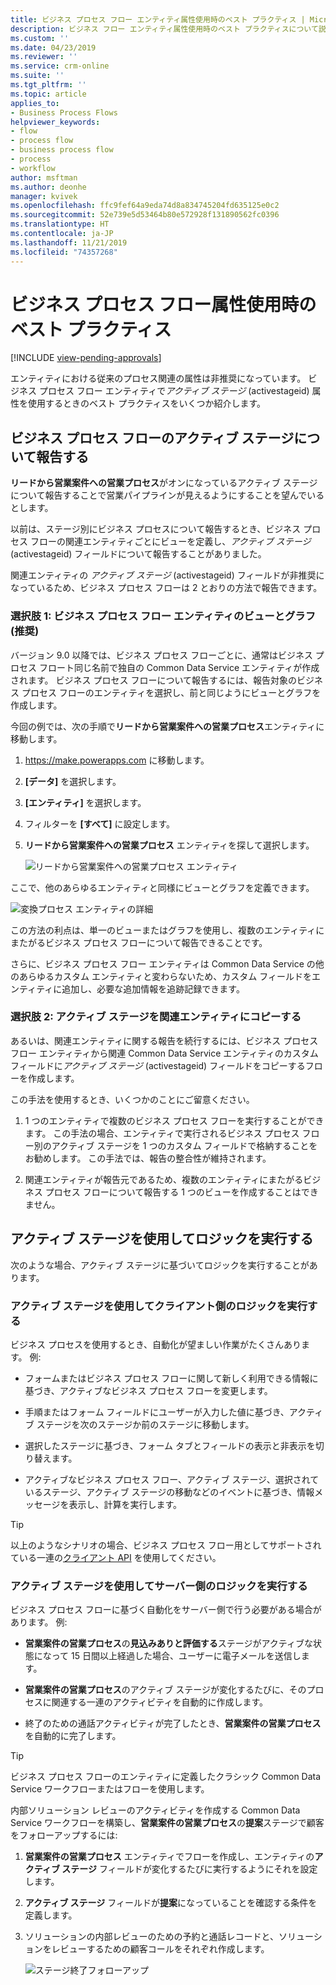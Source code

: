 ```yaml
---
title: ビジネス プロセス フロー エンティティ属性使用時のベスト プラクティス | MicrosoftDocs
description: ビジネス フロー エンティティ属性使用時のベスト プラクティスについて説明します。
ms.custom: ''
ms.date: 04/23/2019
ms.reviewer: ''
ms.service: crm-online
ms.suite: ''
ms.tgt_pltfrm: ''
ms.topic: article
applies_to:
- Business Process Flows
helpviewer_keywords:
- flow
- process flow
- business process flow
- process
- workflow
author: msftman
ms.author: deonhe
manager: kvivek
ms.openlocfilehash: ffc9fef64a9eda74d8a834745204fd635125e0c2
ms.sourcegitcommit: 52e739e5d53464b80e572928f131890562fc0396
ms.translationtype: HT
ms.contentlocale: ja-JP
ms.lasthandoff: 11/21/2019
ms.locfileid: "74357268"
---
```

# <a name="best-practices-in-using-business-process-flow-attributes"></a>ビジネス プロセス フロー属性使用時のベスト プラクティス
[!INCLUDE [view-pending-approvals](includes/cc-rebrand.md)]


エンティティにおける従来のプロセス関連の属性は非推奨になっています。 ビジネス プロセス フロー エンティティで*アクティブ ステージ* (activestageid) 属性を使用するときのベスト プラクティスをいくつか紹介します。 

## <a name="reporting-on-the-active-stage-of-a-business-process-flow"></a>ビジネス プロセス フローのアクティブ ステージについて報告する

**リードから営業案件への営業プロセス**がオンになっているアクティブ ステージについて報告することで営業パイプラインが見えるようにすることを望んでいるとします。

以前は、ステージ別にビジネス プロセスについて報告するとき、ビジネス プロセス フローの関連エンティティごとにビューを定義し、*アクティブ ステージ* (activestageid) フィールドについて報告することがありました。

関連エンティティの *アクティブ ステージ* (activestageid) フィールドが非推奨になっているため、ビジネス プロセス フローは 2 とおりの方法で報告できます。

### <a name="option-1-views-and-charts-on-business-process-flow-entity-recommended"></a>選択肢 1: ビジネス プロセス フロー エンティティのビューとグラフ **(推奨)**

バージョン 9.0 以降では、ビジネス プロセス フローごとに、通常はビジネス プロセス フロート同じ名前で独自の Common Data Service エンティティが作成されます。 ビジネス プロセス フローについて報告するには、報告対象のビジネス プロセス フローのエンティティを選択し、前と同じようにビューとグラフを作成します。

今回の例では、次の手順で**リードから営業案件への営業プロセス**エンティティに移動します。
1. https://make.powerapps.com に移動します。
1. **[データ]** を選択します。
1. **[エンティティ]** を選択します。
1. フィルターを **[すべて]** に設定します。
1. **リードから営業案件への営業プロセス** エンティティを探して選択します。

   ![リードから営業案件への営業プロセス エンティティ](media/best-practices-entity-attributes/lead-opportunity-process.png)

ここで、他のあらゆるエンティティと同様にビューとグラフを定義できます。

![変換プロセス エンティティの詳細](media/best-practices-entity-attributes/lead-to-opportunity-sales-process-details.png)

この方法の利点は、単一のビューまたはグラフを使用し、複数のエンティティにまたがるビジネス プロセス フローについて報告できることです。

さらに、ビジネス プロセス フロー エンティティは Common Data Service の他のあらゆるカスタム エンティティと変わらないため、カスタム フィールドをエンティティに追加し、必要な追加情報を追跡記録できます。

### <a name="option-2-copy-active-stage-to-a-related-entity"></a>選択肢 2: アクティブ ステージを関連エンティティにコピーする

あるいは、関連エンティティに関する報告を続行するには、ビジネス プロセス フロー エンティティから関連 Common Data Service エンティティのカスタム フィールドに*アクティブ ステージ* (activestageid) フィールドをコピーするフローを作成します。

この手法を使用するとき、いくつかのことにご留意ください。

1.  1 つのエンティティで複数のビジネス プロセス フローを実行することができます。 この手法の場合、エンティティで実行されるビジネス プロセス フロー別のアクティブ ステージを 1 つのカスタム フィールドで格納することをお勧めします。 この手法では、報告の整合性が維持されます。

1.  関連エンティティが報告元であるため、複数のエンティティにまたがるビジネス プロセス フローについて報告する 1 つのビューを作成することはできません。

## <a name="using-the-active-stage-to-run-logic"></a>アクティブ ステージを使用してロジックを実行する

次のような場合、アクティブ ステージに基づいてロジックを実行することがあります。

### <a name="using-the-active-stage-to-run-client-side-logic"></a>アクティブ ステージを使用してクライアント側のロジックを実行する

ビジネス プロセスを使用するとき、自動化が望ましい作業がたくさんあります。 例:

-   フォームまたはビジネス プロセス フローに関して新しく利用できる情報に基づき、アクティブなビジネス プロセス フローを変更します。

-   手順またはフォーム フィールドにユーザーが入力した値に基づき、アクティブ ステージを次のステージか前のステージに移動します。

-   選択したステージに基づき、フォーム タブとフィールドの表示と非表示を切り替えます。

-   アクティブなビジネス プロセス フロー、アクティブ ステージ、選択されているステージ、アクティブ ステージの移動などのイベントに基づき、情報メッセージを表示し、計算を実行します。

> [!TIP]
> 以上のようなシナリオの場合、ビジネス プロセス フロー用としてサポートされている一連の[クライアント API](https://docs.microsoft.com/dynamics365/customer-engagement/developer/clientapi/reference/formcontext-data-process) を使用してください。
>

### <a name="using-the-active-stage-to-run-server-side-logic"></a>アクティブ ステージを使用してサーバー側のロジックを実行する

ビジネス プロセス フローに基づく自動化をサーバー側で行う必要がある場合があります。 例:

-   **営業案件の営業プロセス**の**見込みありと評価する**ステージがアクティブな状態になって 15 日間以上経過した場合、ユーザーに電子メールを送信します。

-   **営業案件の営業プロセス**のアクティブ ステージが変化するたびに、そのプロセスに関連する一連のアクティビティを自動的に作成します。

-   終了のための通話アクティビティが完了したとき、**営業案件の営業プロセス**を自動的に完了します。

> [!TIP]
> ビジネス プロセス フローのエンティティに定義したクラシック Common Data Service ワークフローまたはフローを使用します。
> 

内部ソリューション レビューのアクティビティを作成する Common Data Service ワークフローを構築し、**営業案件の営業プロセス**の**提案**ステージで顧客をフォローアップするには:

1. **営業案件の営業プロセス** エンティティでフローを作成し、エンティティの**アクティブ ステージ** フィールドが変化するたびに実行するようにそれを設定します。 
1. **アクティブ ステージ** フィールドが**提案**になっていることを確認する条件を定義します。 
1. ソリューションの内部レビューのための予約と通話レコードと、ソリューションをレビューするための顧客コールをそれぞれ作成します。

   ![ステージ終了フォローアップ](media/best-practices-entity-attributes/close-stage-followup.png)
